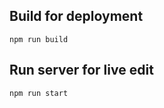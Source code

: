 

## Build for deployment

```shell
npm run build
```

## Run server for live edit

```shell
npm run start
```